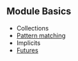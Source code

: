 ## Module Basics

- Collections
- [Pattern matching](PatternMatching.md)
- Implicits
- [Futures](Futures.md)

